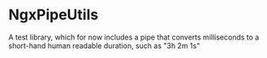 # NgxPipeUtils

A test library, which for now includes a pipe that converts milliseconds to a short-hand human readable duration, such as "3h 2m 1s" 
